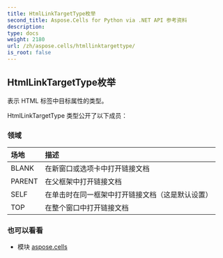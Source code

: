 ```yaml
---
title: HtmlLinkTargetType枚举
second_title: Aspose.Cells for Python via .NET API 参考资料
description:
type: docs
weight: 2180
url: /zh/aspose.cells/htmllinktargettype/
is_root: false
---
```

## HtmlLinkTargetType枚举
表示 HTML []() 标签中目标属性的类型。



HtmlLinkTargetType 类型公开了以下成员：

### 领域
|场地|描述|
| :- | :- |
| BLANK |在新窗口或选项卡中打开链接文档|
| PARENT |在父框架中打开链接文档|
| SELF |在单击时在同一框架中打开链接文档（这是默认设置）|
| TOP |在整个窗口中打开链接文档|



### 也可以看看
* 模块 [aspose.cells](..)
